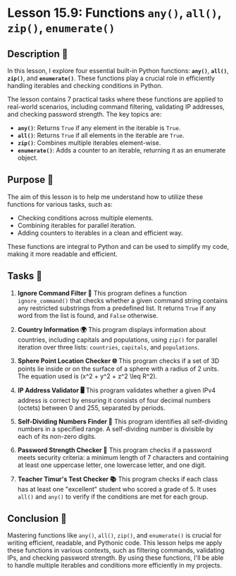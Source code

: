 # Lesson 15.9: Functions `any()`, `all()`, `zip()`, `enumerate()`

## Description 📝

In this lesson, I explore four essential built-in Python functions: **`any()`**, **`all()`**, **`zip()`**, and **`enumerate()`**.
These functions play a crucial role in efficiently handling iterables and checking conditions in Python.

The lesson contains 7 practical tasks where these functions are applied to real-world scenarios, including command filtering, validating IP addresses, and checking password strength.
The key topics are:

-   **`any()`**: Returns `True` if any element in the iterable is `True`.
-   **`all()`**: Returns `True` if all elements in the iterable are `True`.
-   **`zip()`**: Combines multiple iterables element-wise.
-   **`enumerate()`**: Adds a counter to an iterable, returning it as an enumerate object.

## Purpose 🎯

The aim of this lesson is to help me understand how to utilize these functions for various tasks, such as:

-   Checking conditions across multiple elements.
-   Combining iterables for parallel iteration.
-   Adding counters to iterables in a clean and efficient way.

These functions are integral to Python and can be used to simplify my code, making it more readable and efficient.

## Tasks 📜

1. **Ignore Command Filter 🛑**
   This program defines a function `ignore_command()` that checks whether a given command string contains any restricted substrings from a predefined list. It returns `True` if any word from the list is found, and `False` otherwise.

2. **Country Information 🌍**
   This program displays information about countries, including capitals and populations, using `zip()` for parallel iteration over three lists: `countries`, `capitals`, and `populations`.

3. **Sphere Point Location Checker 🌐**
   This program checks if a set of 3D points lie inside or on the surface of a sphere with a radius of 2 units. The equation used is \(x^2 + y^2 + z^2 \leq R^2\).

4. **IP Address Validator 🖥️**
   This program validates whether a given IPv4 address is correct by ensuring it consists of four decimal numbers (octets) between 0 and 255, separated by periods.

5. **Self-Dividing Numbers Finder 🔢**
   This program identifies all self-dividing numbers in a specified range. A self-dividing number is divisible by each of its non-zero digits.

6. **Password Strength Checker 🔐**
   This program checks if a password meets security criteria: a minimum length of 7 characters and containing at least one uppercase letter, one lowercase letter, and one digit.

7. **Teacher Timur's Test Checker 📚**
   This program checks if each class has at least one "excellent" student who scored a grade of 5. It uses `all()` and `any()` to verify if the conditions are met for each group.

## Conclusion 🚀

Mastering functions like `any()`, `all()`, `zip()`, and `enumerate()` is crucial for writing efficient, readable, and Pythonic code.
This lesson helps me apply these functions in various contexts, such as filtering commands, validating IPs, and checking password strength.
By using these functions, I'll be able to handle multiple iterables and conditions more efficiently in my projects.
